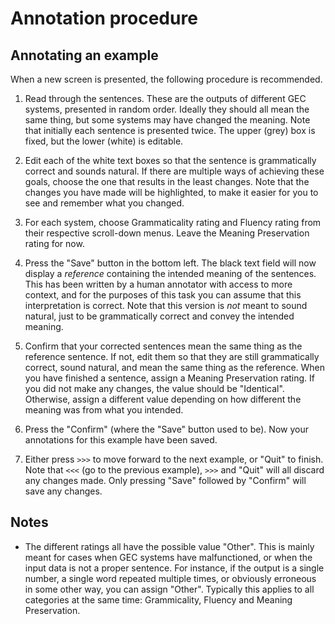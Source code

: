 # Annotation procedure

## Annotating an example

When a new screen is presented, the following procedure is recommended.

1. Read through the sentences. These are the outputs of different GEC systems,
   presented in random order. Ideally they should all mean the same thing, but
   some systems may have changed the meaning. Note that initially each
   sentence is presented twice. The upper (grey) box is fixed, but the
   lower (white) is editable.

2. Edit each of the white text boxes so that the sentence is grammatically
   correct and sounds natural. If there are multiple ways of achieving these
   goals, choose the one that results in the least changes. Note that the
   changes you have made will be highlighted, to make it easier for you to see
   and remember what you changed.

3. For each system, choose Grammaticality rating and Fluency rating from their
   respective scroll-down menus. Leave the Meaning Preservation rating for
   now.

4. Press the "Save" button in the bottom left. The black text field will now
   display a *reference* containing the intended meaning of the sentences.
   This has been written by a human annotator with access to more context, and
   for the purposes of this task you can assume that this interpretation is
   correct. Note that this version is *not* meant to sound natural, just to be
   grammatically correct and convey the intended meaning.

5. Confirm that your corrected sentences mean the same thing as the reference
   sentence. If not, edit them so that they are still grammatically correct,
   sound natural, and mean the same thing as the reference. When you have
   finished a sentence, assign a Meaning Preservation rating. If you did not
   make any changes, the value should be "Identical". Otherwise, assign a
   different value depending on how different the meaning was from what you
   intended.

6. Press the "Confirm" (where the "Save" button used to be). Now your
   annotations for this example have been saved.

7. Either press `>>>` to move forward to the next example, or "Quit" to
   finish. Note that `<<<` (go to the previous example), `>>>` and "Quit" will
   all discard any changes made. Only pressing "Save" followed by "Confirm"
   will save any changes.

## Notes

* The different ratings all have the possible value "Other". This is mainly
  meant for cases when GEC systems have malfunctioned, or when the input data
  is not a proper sentence. For instance, if the output is a single number, a
  single word repeated multiple times, or obviously erroneous in some other
  way, you can assign "Other". Typically this applies to all categories at the
  same time: Grammicality, Fluency and Meaning Preservation.

